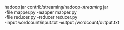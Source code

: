 hadoop jar contrib/streaming/hadoop-*streaming*.jar \
-file mapper.py    -mapper mapper.py \
-file reducer.py   -reducer reducer.py \
-input wordcount/input.txt -output /wordcount/output.txt